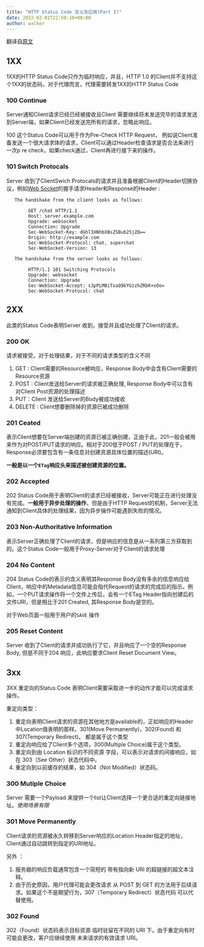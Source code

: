 ```yaml
---
title: "HTTP Status Code 含义及应用(Part I)"
date: 2022-02-01T22:50:18+08:00
author: walker
---
```


翻译自[原文](https://datatracker.ietf.org/doc/html/rfc7231#section-6)

## 1XX

1XX的HTTP Status Code只作为临时响应，并且，HTTP 1.0 的Client并不支持这个1XX的状态码，对于代理而言，代理需要转发1XX的HTTP Status Code

### 100 Continue

Server通知Client请求已经已经被接收且Client 需要继续将未发送完毕的请求发送到Server端，如果Client已经发送完所有的请求，忽略此响应。

100 这个Status Code可以用于作为Pre-Check HTTP Request， 例如说Client准备发送一个很大请求体的请求，Client可以通过Header检查请求是否合法来进行一次p re check，如果check通过，Client再进行接下来的操作。

### 101 Switch Protocals

Server 收到了ClientSwich Protocals的请求并且准备根据Client的Header切换协议，例如[Web Socket](https://datatracker.ietf.org/doc/html/rfc6455#section-1.2)的握手请求Header和Response的Header : 

```pre
   The handshake from the client looks as follows:

        GET /chat HTTP/1.1
        Host: server.example.com
        Upgrade: websocket
        Connection: Upgrade
        Sec-WebSocket-Key: dGhlIHNhbXBsZSBub25jZQ==
        Origin: http://example.com
        Sec-WebSocket-Protocol: chat, superchat
        Sec-WebSocket-Version: 13

   The handshake from the server looks as follows:

        HTTP/1.1 101 Switching Protocols
        Upgrade: websocket
        Connection: Upgrade
        Sec-WebSocket-Accept: s3pPLMBiTxaQ9kYGzzhZRbK+xOo=
        Sec-WebSocket-Protocol: chat

```

## 2XX

此类的Status Code表明Server 收到，接受并且成功处理了Client的请求。

### 200 OK

请求被接受。对于处理结果，对于不同的请求类型的含义不同

1. GET :  Client需要的Resource被响应，Response Body中会含有Client需要的Resource资源
2. POST : Client发送给Server的请求被正确处理, Response Body中可以含有对Client Post资源的处理描述
3. PUT：Client 发送给Server的Body被成功接收
4. DELETE : Client想要删除掉的资源已被成功删除

### 201 Ceated 

表示Client想要在Server端创建的资源已被正确创建，正由于此，201一般会被用来作为对POST/PUT请求的响应。相对于200低于POST / PUT的处理在于，Response必须要包含有一条信息对创建资源具体位置的描述(URI)。

**一般是以一个`ETag`响应头来描述被创建资源的位置。**

### 202 Accepted

202 Status Code用于表明Client的请求已经被接收，Server可能正在进行处理没有完成。**一般用于异步处理的操作**，但是由于HTTP Request的机制，Server无法通知到Client具体的处理结果，因为异步操作可能遇到失败的情况。

### 203 Non-Authoritative Information

表示Server正确处理了Client的请求，但是响应的信息是从一系列第三方获取到的。这个Status Code一般用于Proxy-Server对于Client的请求处理

### 204 No Content

204 Status Code的表示的含义表明其Response Body没有多余的信息响应给Client，响应中的Metadata信息可能会指代Request的请求的完成后的指示。例如，一个PUT请求操作将一个文件上传后，会有一个ETag Header指向创建后的文件URI，但是相比于201 Created, 其Response Body是空的。

对于Web页面一般用于用户的`SAVE` 操作

### 205 Reset Content

Server 收到了Client的请求并成功执行了它，并且响应了一个空的Response Body, 但是不同于204 响应，此响应要求Client  Reset Document View。



## 3xx

3XX 重定向的Status Code 表明Client需要采取进一步的动作才能可以完成请求操作。

重定向类型：

1. 重定向表明Client请求的资源在其他地方是available的，正如响应的Header中Location值表明的那样。301(Move Permanently)，302(Found) 和 307(Temporary Redirect)。 都是属于这个类型
2. 重定向响应给了Client多个选项，300(Multiple Choice)属于这个类型。
3. 重定向到由 Location 标识的不同资源 字段，可以表示对请求的间接响应，如 在 303（See Other）状态代码中。
4. 重定向到以前缓存的结果，如 304（Not Modified）状态码。

### 300 Mutiple Choice

Server 需要一个Payload 来提供一个list让Client选择一个更合适的重定向链接地址。*使用场景有限*

### 301 Move Permanently

Client请求的资源被永久转移到Server响应的Location Header指定的地址，Client通过自动跳转到指定的URI地址。

另外 ： 

1. 服务器的响应负载通常包含一个简短的 带有指向新 URI 的超链接的超文本注释。
2. 由于历史原因，用户代理可能会更改请求 从 POST 到 GET 的方法用于后续请求。如果这个不是期望行为，307（Temporary Redirect）状态代码 可以代替使用。

### 302 Found

302（Found）状态码表示目标资源 临时驻留在不同的 URI 下。由于重定向有时可能会更改，客户应继续使用 未来请求的有效请求 URI。




